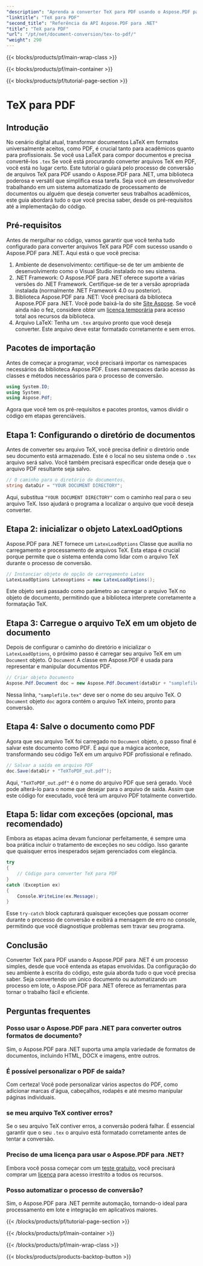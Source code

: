 ```yaml
---
"description": "Aprenda a converter TeX para PDF usando o Aspose.PDF para .NET com este guia passo a passo detalhado. Perfeito para desenvolvedores e profissionais de documentos."
"linktitle": "TeX para PDF"
"second_title": "Referência da API Aspose.PDF para .NET"
"title": "TeX para PDF"
"url": "/pt/net/document-conversion/tex-to-pdf/"
"weight": 290
---
```


{{< blocks/products/pf/main-wrap-class >}}

{{< blocks/products/pf/main-container >}}

{{< blocks/products/pf/tutorial-page-section >}}

# TeX para PDF

## Introdução

No cenário digital atual, transformar documentos LaTeX em formatos universalmente aceitos, como PDF, é crucial tanto para acadêmicos quanto para profissionais. Se você usa LaTeX para compor documentos e precisa convertê-los `.tex` Se você está procurando converter arquivos TeX em PDF, você está no lugar certo. Este tutorial o guiará pelo processo de conversão de arquivos TeX para PDF usando o Aspose.PDF para .NET, uma biblioteca poderosa e versátil que simplifica essa tarefa. Seja você um desenvolvedor trabalhando em um sistema automatizado de processamento de documentos ou alguém que deseja converter seus trabalhos acadêmicos, este guia abordará tudo o que você precisa saber, desde os pré-requisitos até a implementação do código.

## Pré-requisitos

Antes de mergulhar no código, vamos garantir que você tenha tudo configurado para converter arquivos TeX para PDF com sucesso usando o Aspose.PDF para .NET. Aqui está o que você precisa:

1. Ambiente de desenvolvimento: certifique-se de ter um ambiente de desenvolvimento como o Visual Studio instalado no seu sistema.
2. .NET Framework: O Aspose.PDF para .NET oferece suporte a várias versões do .NET Framework. Certifique-se de ter a versão apropriada instalada (normalmente .NET Framework 4.0 ou posterior).
3. Biblioteca Aspose.PDF para .NET: Você precisará da biblioteca Aspose.PDF para .NET. Você pode baixá-la do site [Site Aspose](https://releases.aspose.com/pdf/net/). Se você ainda não o fez, considere obter um [licença temporária](https://purchase.aspose.com/temporary-license/) para acesso total aos recursos da biblioteca.
4. Arquivo LaTeX: Tenha um `.tex` arquivo pronto que você deseja converter. Este arquivo deve estar formatado corretamente e sem erros.

## Pacotes de importação

Antes de começar a programar, você precisará importar os namespaces necessários da biblioteca Aspose.PDF. Esses namespaces darão acesso às classes e métodos necessários para o processo de conversão.

```csharp
using System.IO;
using System;
using Aspose.Pdf;
```

Agora que você tem os pré-requisitos e pacotes prontos, vamos dividir o código em etapas gerenciáveis.

## Etapa 1: Configurando o diretório de documentos

Antes de converter seu arquivo TeX, você precisa definir o diretório onde seu documento está armazenado. Este é o local no seu sistema onde o `.tex` arquivo será salvo. Você também precisará especificar onde deseja que o arquivo PDF resultante seja salvo.

```csharp
// O caminho para o diretório de documentos.
string dataDir = "YOUR DOCUMENT DIRECTORY";
```

Aqui, substitua `"YOUR DOCUMENT DIRECTORY"` com o caminho real para o seu arquivo TeX. Isso ajudará o programa a localizar o arquivo que você deseja converter.

## Etapa 2: inicializar o objeto LatexLoadOptions

Aspose.PDF para .NET fornece um `LatexLoadOptions` Classe que auxilia no carregamento e processamento de arquivos TeX. Esta etapa é crucial porque permite que o sistema entenda como lidar com o arquivo TeX durante o processo de conversão.

```csharp
// Instanciar objeto de opção de carregamento Latex
LatexLoadOptions Latexoptions = new LatexLoadOptions();
```

Este objeto será passado como parâmetro ao carregar o arquivo TeX no objeto de documento, permitindo que a biblioteca interprete corretamente a formatação TeX.

## Etapa 3: Carregue o arquivo TeX em um objeto de documento

Depois de configurar o caminho do diretório e inicializar o `LatexLoadOptions`, o próximo passo é carregar seu arquivo TeX em um `Document` objeto. O `Document` A classe em Aspose.PDF é usada para representar e manipular documentos PDF. 

```csharp
// Criar objeto Documento
Aspose.Pdf.Document doc = new Aspose.Pdf.Document(dataDir + "samplefile.tex", Latexoptions);
```

Nessa linha, `"samplefile.tex"` deve ser o nome do seu arquivo TeX. O `Document` objeto `doc` agora contém o arquivo TeX inteiro, pronto para conversão.

## Etapa 4: Salve o documento como PDF

Agora que seu arquivo TeX foi carregado no `Document` objeto, o passo final é salvar este documento como PDF. É aqui que a mágica acontece, transformando seu código TeX em um arquivo PDF profissional e refinado.

```csharp
// Salvar a saída em arquivo PDF
doc.Save(dataDir + "TeXToPDF_out.pdf");
```

Aqui, `"TeXToPDF_out.pdf"` é o nome do arquivo PDF que será gerado. Você pode alterá-lo para o nome que desejar para o arquivo de saída. Assim que este código for executado, você terá um arquivo PDF totalmente convertido.

## Etapa 5: lidar com exceções (opcional, mas recomendado)

Embora as etapas acima devam funcionar perfeitamente, é sempre uma boa prática incluir o tratamento de exceções no seu código. Isso garante que quaisquer erros inesperados sejam gerenciados com elegância.

```csharp
try
{
    // Código para converter TeX para PDF
}
catch (Exception ex)
{
    Console.WriteLine(ex.Message);
}
```

Esse `try-catch` block capturará quaisquer exceções que possam ocorrer durante o processo de conversão e exibirá a mensagem de erro no console, permitindo que você diagnostique problemas sem travar seu programa.

## Conclusão

Converter TeX para PDF usando o Aspose.PDF para .NET é um processo simples, desde que você entenda as etapas envolvidas. Da configuração do seu ambiente à escrita do código, este guia aborda tudo o que você precisa saber. Seja convertendo um único documento ou automatizando um processo em lote, o Aspose.PDF para .NET oferece as ferramentas para tornar o trabalho fácil e eficiente.

## Perguntas frequentes

### Posso usar o Aspose.PDF para .NET para converter outros formatos de documento?
Sim, o Aspose.PDF para .NET suporta uma ampla variedade de formatos de documentos, incluindo HTML, DOCX e imagens, entre outros.

### É possível personalizar o PDF de saída?
Com certeza! Você pode personalizar vários aspectos do PDF, como adicionar marcas d'água, cabeçalhos, rodapés e até mesmo manipular páginas individuais.

### se meu arquivo TeX contiver erros?
Se o seu arquivo TeX contiver erros, a conversão poderá falhar. É essencial garantir que o seu `.tex` o arquivo está formatado corretamente antes de tentar a conversão.

### Preciso de uma licença para usar o Aspose.PDF para .NET?
Embora você possa começar com um [teste gratuito](https://releases.aspose.com/), você precisará comprar um [licença](https://purchase.aspose.com/buy) para acesso irrestrito a todos os recursos.

### Posso automatizar o processo de conversão?
Sim, o Aspose.PDF para .NET permite automação, tornando-o ideal para processamento em lote e integração em aplicativos maiores.

{{< /blocks/products/pf/tutorial-page-section >}}

{{< /blocks/products/pf/main-container >}}

{{< /blocks/products/pf/main-wrap-class >}}

{{< blocks/products/products-backtop-button >}}